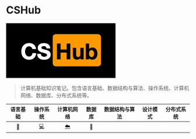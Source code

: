 # CSHub

![Logo_CSHub-60-300x150px](images/Logo_CSHub-60-300x150px.png)

>  计算机基础知识笔记。包含语言基础、数据结构与算法、操作系统、计算机网络、数据库、分布式系统等。

| 语言基础 |                           操作系统                           |                          计算机网络                          |    数据库     | 数据结构与算法 | 设计模式 | 分布式系统 |
| :------: | :----------------------------------------------------------: | :----------------------------------------------------------: | :-----------: | :------------: | :------: | ---------- |
| :pencil: | [:computer:](https://github.com/williamgrt/CSHub/blob/master/opearating-system.md) | [:cloud:](https://github.com/williamgrt/CSHub/blob/master/computer-networking.md) | :floppy_disk: |                |          |            |

